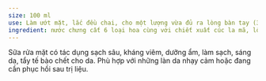 ```yaml
---
size: 100 ml
use: Làm ướt mặt, lắc đều chai, cho một lượng vừa đủ ra lòng bàn tay (3-4 pumps), massage đều khắp mặt. Rửa sạch lại với nước.
ingredient: nước chưng cất 6 loại hoa cùng với chiết xuất cúc la mã, lô hội, hương thảo, đường mía, chanh, táo, trà xanh 
---
```

Sữa rửa mặt có tác dụng sạch sâu, kháng viêm, dưỡng ẩm, làm sạch, sáng da, tẩy tế bào chết cho da. Phù hợp với những làn da nhạy cảm hoặc đang cần phục hồi sau trị liệu.
